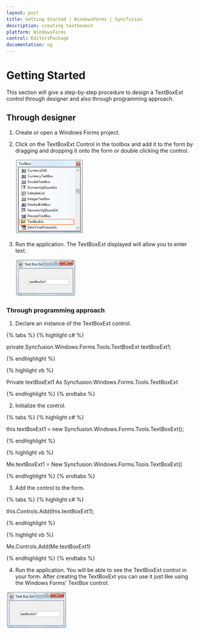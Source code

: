 ```yaml
---
layout: post
title: Getting Started | WindowsForms | Syncfusion
description: creating textboxext
platform: WindowsForms
control: EditorsPackage
documentation: ug
---
```


# Getting Started

This section will give a step-by-step procedure to design a TextBoxExt control through designer and also through programming approach.

## Through designer

1. Create or open a Windows Forms project.
2. Click on the TextBoxExt Control in the toolbox and add it to the form by dragging and dropping it onto the form or double clicking the control.

   ![](Creating-TextBoxExt_images/Creating-TextBoxExt_img1.png)

3. Run the application. The TextBoxExt displayed will allow you to enter text.

   ![](Creating-TextBoxExt_images/Creating-TextBoxExt_img2.png)

### Through programming approach

1. Declare an instance of the TextBoxExt control.

{% tabs %}
{% highlight c# %}

private Syncfusion.Windows.Forms.Tools.TextBoxExt textBoxExt1;

{% endhighlight %}

{% highlight vb %}

Private textBoxExt1 As Syncfusion.Windows.Forms.Tools.TextBoxExt

{% endhighlight %}
{% endtabs %}

2. Initialize the control.

{% tabs %}
{% highlight c# %}

this.textBoxExt1 = new Syncfusion.Windows.Forms.Tools.TextBoxExt();

{% endhighlight %}

{% highlight vb %}

Me.textBoxExt1 = New Syncfusion.Windows.Forms.Tools.TextBoxExt()

{% endhighlight %}
{% endtabs %}

3. Add the control to the form.

{% tabs %}
{% highlight c# %}

this.Controls.Add(this.textBoxExt1);

{% endhighlight %}

{% highlight vb %}

Me.Controls.Add(Me.textBoxExt1)

{% endhighlight %}
{% endtabs %}

4. Run the application. You will be able to see the TextBoxExt control in your form. After creating the TextBoxExt you can use it just like using the Windows Forms' TextBox control.

![](Creating-TextBoxExt_images/Creating-TextBoxExt_img3.png)
